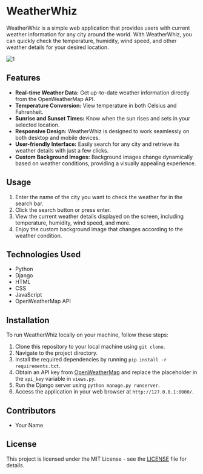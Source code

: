 # WeatherWhiz

WeatherWhiz is a simple web application that provides users with current weather information for any city around the world. With WeatherWhiz, you can quickly check the temperature, humidity, wind speed, and other weather details for your desired location.


![1](https://github.com/abidraza451/Weathe--Forecast-App-WeatherWhiz/assets/62200623/a84a295f-db40-4a6e-9c32-11b9ae79e717)

## Features

- **Real-time Weather Data:** Get up-to-date weather information directly from the OpenWeatherMap API.
- **Temperature Conversion:** View temperature in both Celsius and Fahrenheit.
- **Sunrise and Sunset Times:** Know when the sun rises and sets in your selected location.
- **Responsive Design:** WeatherWhiz is designed to work seamlessly on both desktop and mobile devices.
- **User-friendly Interface:** Easily search for any city and retrieve its weather details with just a few clicks.
- **Custom Background Images:** Background images change dynamically based on weather conditions, providing a visually appealing experience.

## Usage

1. Enter the name of the city you want to check the weather for in the search bar.
2. Click the search button or press enter.
3. View the current weather details displayed on the screen, including temperature, humidity, wind speed, and more.
4. Enjoy the custom background image that changes according to the weather condition.

## Technologies Used

- Python
- Django
- HTML
- CSS
- JavaScript
- OpenWeatherMap API

## Installation

To run WeatherWhiz locally on your machine, follow these steps:

1. Clone this repository to your local machine using `git clone`.
2. Navigate to the project directory.
3. Install the required dependencies by running `pip install -r requirements.txt`.
4. Obtain an API key from [OpenWeatherMap](https://openweathermap.org/) and replace the placeholder in the `api_key` variable in `views.py`.
5. Run the Django server using `python manage.py runserver`.
6. Access the application in your web browser at `http://127.0.0.1:8000/`.

## Contributors

- Your Name

## License

This project is licensed under the MIT License - see the [LICENSE](LICENSE) file for details.
